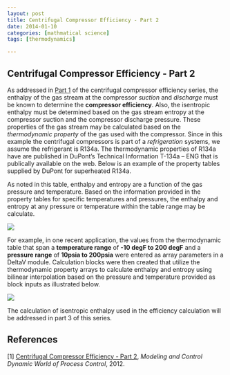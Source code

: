 ```yaml
---
layout: post
title: Centrifugal Compressor Efficiency - Part 2
date: 2014-01-10
categories: [mathmatical science]
tags: [thermodynamics]

---
```


<script type="text/javascript"  src="http://cdn.mathjax.org/mathjax/latest/MathJax.js?config=TeX-AMS-MML_HTMLorMML"></script>

Centrifugal Compressor Efficiency - Part 2
--

As addressed in [Part 1](http://sungsoo.github.io/2014/01/10/compressor-efficiency01.html) of the centrifugal compressor efficiency series, the enthalpy of the gas stream at the compressor *suction* and *discharge* must be known to determine the **compressor efficiency**. Also, the isentropic enthalpy must be determined based on the gas stream entropy at the compressor suction and the compressor discharge pressure. These properties of the gas stream may be calculated based on the *thermodynamic property* of the gas used with the compressor. Since in this example the centrifugal compressors is part of a *refrigeration* systems, we assume the refrigerant is R134a. The thermodynamic properties of R134a have are published in DuPont’s Technical Information T-134a – ENG that is publically available on the web. Below is an example of the property tables supplied by DuPont for superheated R134a.

As noted in this table, enthalpy and entropy are a function of the gas pressure and temperature. Based on the information provided in the property tables for specific temperatures and pressures, the enthalpy and entropy at any pressure or temperature within the table range may be calculate. 

![](http://sungsoo.github.com/images/r134a.jpg)


For example, in one recent application, the values from the thermodynamic table that span a **temperature range** of **-10 degF to 200 degF** and a **pressure range** of **10psia to 200psia** were entered as array parameters in a DeltaV module. Calculation blocks were then created that utilize the thermodynamic property arrays to calculate enthalpy and entropy using bilinear interpolation based on the pressure and temperature provided as block inputs as illustrated below.

![](http://sungsoo.github.com/images/iso_entropy.jpg)

The calculation of isentropic enthalpy used in the efficiency calculation will be addressed in part 3 of this series.


References
--

[1] [Centrifugal Compressor Efficiency - Part 2](http://modelingandcontrol.com/2012/01/centrifugal-compressor-efficiency-–-part-2/), *Modeling and Control Dynamic World of Process Control*, 2012.